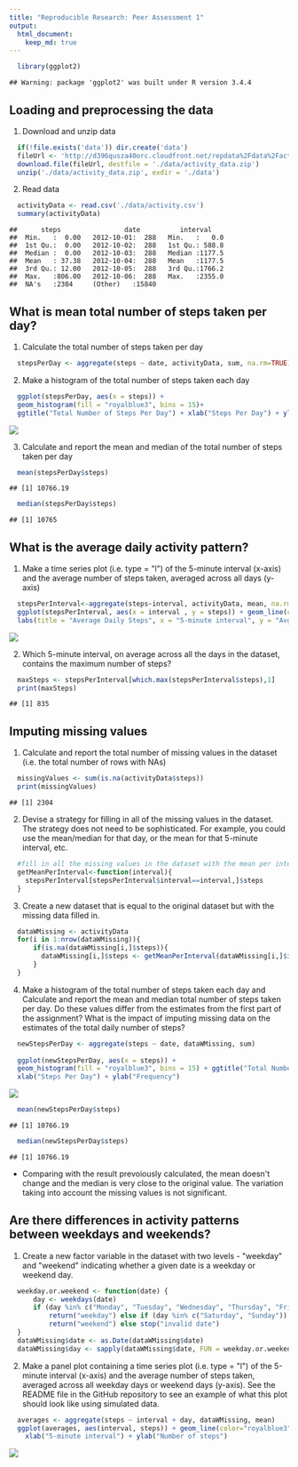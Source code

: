 ```yaml
---
title: "Reproducible Research: Peer Assessment 1"
output: 
  html_document:
    keep_md: true
---
```





```r
  library(ggplot2)
```

```
## Warning: package 'ggplot2' was built under R version 3.4.4
```

## Loading and preprocessing the data
1. Download and unzip data 

```r
  if(!file.exists('data')) dir.create('data')
  fileUrl <- 'http://d396qusza40orc.cloudfront.net/repdata%2Fdata%2Factivity.zip'
  download.file(fileUrl, destfile = './data/activity_data.zip')
  unzip('./data/activity_data.zip', exdir = './data')
```
2. Read data

```r
  activityData <- read.csv('./data/activity.csv')
  summary(activityData)
```

```
##      steps                date          interval     
##  Min.   :  0.00   2012-10-01:  288   Min.   :   0.0  
##  1st Qu.:  0.00   2012-10-02:  288   1st Qu.: 588.8  
##  Median :  0.00   2012-10-03:  288   Median :1177.5  
##  Mean   : 37.38   2012-10-04:  288   Mean   :1177.5  
##  3rd Qu.: 12.00   2012-10-05:  288   3rd Qu.:1766.2  
##  Max.   :806.00   2012-10-06:  288   Max.   :2355.0  
##  NA's   :2304     (Other)   :15840
```
## What is mean total number of steps taken per day?
1. Calculate the total number of steps taken per day

```r
  stepsPerDay <- aggregate(steps ~ date, activityData, sum, na.rm=TRUE)
```
2. Make a histogram of the total number of steps taken each day

```r
  ggplot(stepsPerDay, aes(x = steps)) + 
  geom_histogram(fill = "royalblue3", bins = 15)+ 
  ggtitle("Total Number of Steps Per Day") + xlab("Steps Per Day") + ylab("Frequency")
```

![](Figs/unnamed-chunk-5-1.png)<!-- -->

3. Calculate and report the mean and median of the total number of steps taken per day

```r
  mean(stepsPerDay$steps)
```

```
## [1] 10766.19
```

```r
  median(stepsPerDay$steps)
```

```
## [1] 10765
```

## What is the average daily activity pattern?
1. Make a time series plot (i.e. type = "l") of the 5-minute interval (x-axis) and the average number of steps taken, averaged across all days (y-axis)

```r
  stepsPerInterval<-aggregate(steps~interval, activityData, mean, na.rm=TRUE)
  ggplot(stepsPerInterval, aes(x = interval , y = steps)) + geom_line(color="royalblue3", size=1) + 
  labs(title = "Average Daily Steps", x = "5-minute interval", y = "Avg. steps taken")
```

![](Figs/unnamed-chunk-7-1.png)<!-- -->

2. Which 5-minute interval, on average across all the days in the dataset, contains the maximum number of steps?

```r
  maxSteps <- stepsPerInterval[which.max(stepsPerInterval$steps),1]
  print(maxSteps)
```

```
## [1] 835
```

## Imputing missing values
1. Calculate and report the total number of missing values in the dataset (i.e. the total number of rows with NAs)

```r
  missingValues <- sum(is.na(activityData$steps))
  print(missingValues)
```

```
## [1] 2304
```
2. Devise a strategy for filling in all of the missing values in the dataset. The strategy does not need to be sophisticated. For example, you could use the mean/median for that day, or the mean for that 5-minute interval, etc.

```r
  #fill in all the missing values in the dataset with the mean per interval
  getMeanPerInterval<-function(interval){
    stepsPerInterval[stepsPerInterval$interval==interval,]$steps
  }
```
3. Create a new dataset that is equal to the original dataset but with the missing data filled in.

```r
  dataWMissing <- activityData
  for(i in 1:nrow(dataWMissing)){
      if(is.na(dataWMissing[i,]$steps)){
        dataWMissing[i,]$steps <- getMeanPerInterval(dataWMissing[i,]$interval)
      }
  }
```
4. Make a histogram of the total number of steps taken each day and Calculate and report the mean and median total number of steps taken per day. Do these values differ from the estimates from the first part of the assignment? What is the impact of imputing missing data on the estimates of the total daily number of steps?

```r
  newStepsPerDay <- aggregate(steps ~ date, dataWMissing, sum)
  
  ggplot(newStepsPerDay, aes(x = steps)) +
  geom_histogram(fill = "royalblue3", bins = 15) + ggtitle("Total Number of Steps Per Day") + 
  xlab("Steps Per Day") + ylab("Frequency")
```

![](Figs/unnamed-chunk-12-1.png)<!-- -->

```r
  mean(newStepsPerDay$steps)
```

```
## [1] 10766.19
```

```r
  median(newStepsPerDay$steps)
```

```
## [1] 10766.19
```
  - Comparing with the result prevoiously calculated, the mean doesn't change and the median is very close to the original value. The variation taking into account the missing values is not significant.


## Are there differences in activity patterns between weekdays and weekends?
1. Create a new factor variable in the dataset with two levels - "weekday" and "weekend" indicating whether a given date is a weekday or weekend day.

```r
  weekday.or.weekend <- function(date) {
      day <- weekdays(date)
      if (day %in% c("Monday", "Tuesday", "Wednesday", "Thursday", "Friday")) 
          return("weekday") else if (day %in% c("Saturday", "Sunday")) 
          return("weekend") else stop("invalid date")
  }
  dataWMissing$date <- as.Date(dataWMissing$date)
  dataWMissing$day <- sapply(dataWMissing$date, FUN = weekday.or.weekend)
```

2. Make a panel plot containing a time series plot (i.e. type = "l") of the 5-minute interval (x-axis) and the average number of steps taken, averaged across all weekday days or weekend days (y-axis). See the README file in the GitHub repository to see an example of what this plot should look like using simulated data.

```r
  averages <- aggregate(steps ~ interval + day, dataWMissing, mean)
  ggplot(averages, aes(interval, steps)) + geom_line(color="royalblue3") + facet_grid(day ~ .) + 
    xlab("5-minute interval") + ylab("Number of steps")
```

![](Figs/unnamed-chunk-15-1.png)<!-- -->
